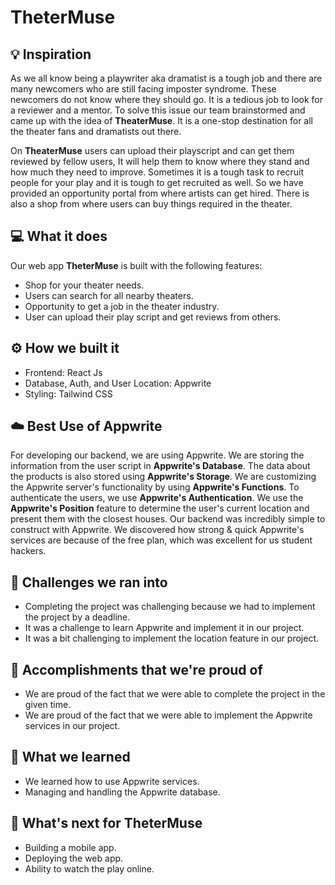 # TheterMuse

## 💡 Inspiration
As we all know being a playwriter aka dramatist is a tough job and there are many newcomers who are still facing imposter syndrome. These newcomers do not know where they should go. It is a tedious job to look for a reviewer and a mentor. To solve this issue our team brainstormed and came up with the idea of **TheaterMuse**. It is a one-stop destination for all the theater fans and dramatists out there.

On **TheaterMuse** users can upload their playscript and can get them reviewed by fellow users, It will help them to know where they stand and how much they need to improve. 
Sometimes it is a tough task to recruit people for your play and it is tough to get recruited as well. So we have provided an opportunity portal from where artists can get hired. There is also a shop from where users can buy things required in the theater.

## 💻 What it does

Our web app **TheterMuse** is built with the following features:
- Shop for your theater needs.
- Users can search for all nearby theaters.
- Opportunity to get a job in the theater industry.
- User can upload their play script and get reviews from others.

## ⚙️ How we built it

- Frontend: React Js
- Database, Auth, and User Location: Appwrite
- Styling: Tailwind CSS

## ☁️ Best Use of Appwrite

For developing our backend, we are using Appwrite. We are storing the information from the user script in **Appwrite's Database**. The data about the products is also stored using **Appwrite's Storage**. We are customizing the Appwrite server's functionality by using **Appwrite's Functions**. To authenticate the users, we use **Appwrite's Authentication**. We use the **Appwrite's Position** feature to determine the user's current location and present them with the closest houses. Our backend was incredibly simple to construct with Appwrite. We discovered how strong & quick Appwrite's services are because of the free plan, which was excellent for us student hackers.

## 🧠 Challenges we ran into

- Completing the project was challenging because we had to implement the project by a deadline.
- It was a challenge to learn Appwrite and implement it in our project.
- It was a bit challenging to implement the location feature in our project.

## 🏅 Accomplishments that we're proud of

- We are proud of the fact that we were able to complete the project in the given time.
- We are proud of the fact that we were able to implement the Appwrite services in our project.

## 📖 What we learned

- We learned how to use Appwrite services.
- Managing and handling the Appwrite database.

## 🚀 What's next for TheterMuse

- Building a mobile app.
- Deploying the web app.
- Ability to watch the play online.
